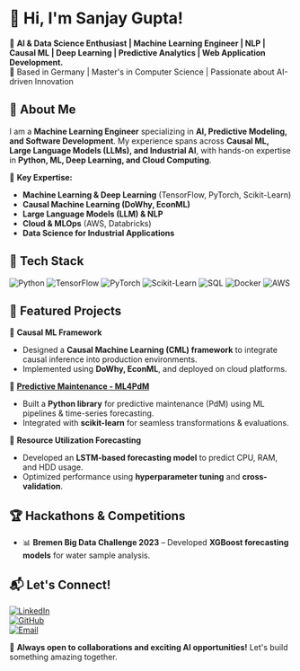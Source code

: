# 👋 Hi, I'm Sanjay Gupta!

🎯 **AI & Data Science Enthusiast | Machine Learning Engineer | NLP | Causal ML | Deep Learning | Predictive Analytics | Web Application Development.**  
📍 Based in Germany | Master's in Computer Science | Passionate about AI-driven Innovation

## 🚀 About Me

I am a **Machine Learning Engineer** specializing in **AI, Predictive Modeling, and Software Development**. My experience spans across **Causal ML, Large Language Models (LLMs), and Industrial AI**, with hands-on expertise in **Python, ML, Deep Learning, and Cloud Computing**.

🔹 **Key Expertise:**

- **Machine Learning & Deep Learning** (TensorFlow, PyTorch, Scikit-Learn)
- **Causal Machine Learning (DoWhy, EconML)**
- **Large Language Models (LLM) & NLP**
- **Cloud & MLOps** (AWS, Databricks)
- **Data Science for Industrial Applications**

## 🔧 Tech Stack

![Python](https://img.shields.io/badge/Python-3776AB?style=for-the-badge&logo=python&logoColor=white)
![TensorFlow](https://img.shields.io/badge/TensorFlow-FF6F00?style=for-the-badge&logo=tensorflow&logoColor=white)
![PyTorch](https://img.shields.io/badge/PyTorch-EE4C2C?style=for-the-badge&logo=pytorch&logoColor=white)
![Scikit-Learn](https://img.shields.io/badge/Scikit--Learn-F7931E?style=for-the-badge&logo=scikit-learn&logoColor=white)
![SQL](https://img.shields.io/badge/SQL-4479A1?style=for-the-badge&logo=postgresql&logoColor=white)
![Docker](https://img.shields.io/badge/Docker-2496ED?style=for-the-badge&logo=docker&logoColor=white)
![AWS](https://img.shields.io/badge/AWS-232F3E?style=for-the-badge&logo=amazonaws&logoColor=white)

## 📌 Featured Projects

🔹 **Causal ML Framework**

- Designed a **Causal Machine Learning (CML) framework** to integrate causal inference into production environments.
- Implemented using **DoWhy, EconML**, and deployed on cloud platforms.

🔹 **[Predictive Maintenance - ML4PdM](https://drive.google.com/file/d/1LVVfwMNvvqDPGB7PrmzKT8VrxsXW46kP/view)**

- Built a **Python library** for predictive maintenance (PdM) using ML pipelines & time-series forecasting.
- Integrated with **scikit-learn** for seamless transformations & evaluations.

🔹 **Resource Utilization Forecasting**

- Developed an **LSTM-based forecasting model** to predict CPU, RAM, and HDD usage.
- Optimized performance using **hyperparameter tuning** and **cross-validation**.

## 🏆 Hackathons & Competitions

- 📊 **Bremen Big Data Challenge 2023** – Developed **XGBoost forecasting models** for water sample analysis.

## 📬 Let's Connect!

[![LinkedIn](https://img.shields.io/badge/LinkedIn-0A66C2?style=for-the-badge&logo=linkedin&logoColor=white)](https://www.linkedin.com/in/sanjaycg)  
[![GitHub](https://img.shields.io/badge/GitHub-181717?style=for-the-badge&logo=github&logoColor=white)](https://github.com/sanjaycg486)  
[![Email](https://img.shields.io/badge/Email-D14836?style=for-the-badge&logo=gmail&logoColor=white)](mailto:sanjaycg486@gmail.com)

🚀 **Always open to collaborations and exciting AI opportunities!** Let's build something amazing together.
